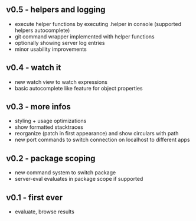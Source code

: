 ## v0.5 - helpers and logging

- execute helper functions by executing .helper in console (supported helpers autocomplete)
- git command wrapper implemented with helper functions
- optionally showing server log entries
- minor usability improvements

## v0.4 - watch it

- new watch view to watch expressions
- basic autocomplete like feature for object properties

## v0.3 - more infos

- styling + usage optimizations
- show formatted stacktraces
- reorganize (patch in first appearance) and show circulars with path
- new port commands to switch connection on localhost to different apps

## v0.2 - package scoping

- new command system to switch package
- server-eval evaluates in package scope if supported

## v0.1 - first ever

- evaluate, browse results
